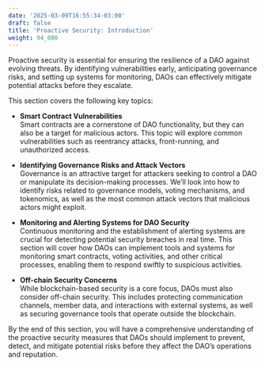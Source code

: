 ```yaml
---
date: '2025-03-09T16:55:34-03:00'
draft: false
title: 'Proactive Security: Introduction'
weight: 94_000
---
```


Proactive security is essential for ensuring the resilience of a DAO against evolving threats. By identifying vulnerabilities early, anticipating governance risks, and setting up systems for monitoring, DAOs can effectively mitigate potential attacks before they escalate. 

This section covers the following key topics:

- **Smart Contract Vulnerabilities**  
  Smart contracts are a cornerstone of DAO functionality, but they can also be a target for malicious actors. This topic will explore common vulnerabilities such as reentrancy attacks, front-running, and unauthorized access.

- **Identifying Governance Risks and Attack Vectors**  
  Governance is an attractive target for attackers seeking to control a DAO or manipulate its decision-making processes. We’ll look into how to identify risks related to governance models, voting mechanisms, and tokenomics, as well as the most common attack vectors that malicious actors might exploit.

- **Monitoring and Alerting Systems for DAO Security**  
  Continuous monitoring and the establishment of alerting systems are crucial for detecting potential security breaches in real time. This section will cover how DAOs can implement tools and systems for monitoring smart contracts, voting activities, and other critical processes, enabling them to respond swiftly to suspicious activities.

- **Off-chain Security Concerns**  
  While blockchain-based security is a core focus, DAOs must also consider off-chain security. This includes protecting communication channels, member data, and interactions with external systems, as well as securing governance tools that operate outside the blockchain.

By the end of this section, you will have a comprehensive understanding of the proactive security measures that DAOs should implement to prevent, detect, and mitigate potential risks before they affect the DAO’s operations and reputation.


